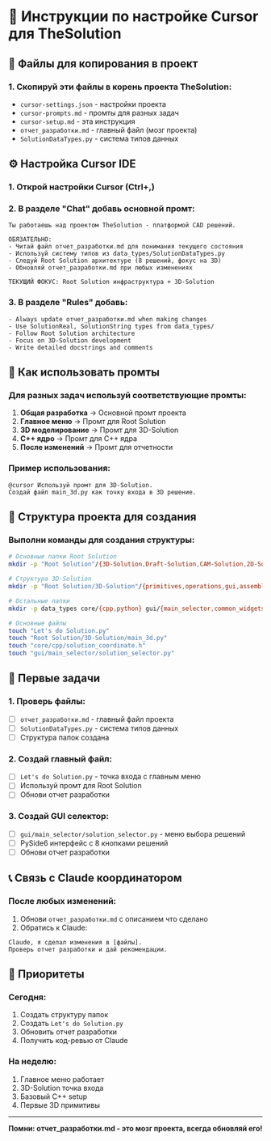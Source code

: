# 🚀 Инструкции по настройке Cursor для TheSolution

## 📁 Файлы для копирования в проект

### 1. Скопируй эти файлы в корень проекта TheSolution:
- `cursor-settings.json` - настройки проекта
- `cursor-prompts.md` - промты для разных задач  
- `cursor-setup.md` - эта инструкция
- `отчет_разработки.md` - главный файл (мозг проекта)
- `SolutionDataTypes.py` - система типов данных

## ⚙️ Настройка Cursor IDE

### 1. Открой настройки Cursor (Ctrl+,)

### 2. В разделе "Chat" добавь основной промт:
```
Ты работаешь над проектом TheSolution - платформой CAD решений.

ОБЯЗАТЕЛЬНО:
- Читай файл отчет_разработки.md для понимания текущего состояния
- Используй систему типов из data_types/SolutionDataTypes.py
- Следуй Root Solution архитектуре (8 решений, фокус на 3D)
- Обновляй отчет_разработки.md при любых изменениях

ТЕКУЩИЙ ФОКУС: Root Solution инфраструктура + 3D-Solution
```

### 3. В разделе "Rules" добавь:
```
- Always update отчет_разработки.md when making changes
- Use SolutionReal, SolutionString types from data_types/
- Follow Root Solution architecture 
- Focus on 3D-Solution development
- Write detailed docstrings and comments
```

## 🎯 Как использовать промты

### Для разных задач используй соответствующие промты:

1. **Общая разработка** → Основной промт проекта
2. **Главное меню** → Промт для Root Solution  
3. **3D моделирование** → Промт для 3D-Solution
4. **C++ ядро** → Промт для C++ ядра
5. **После изменений** → Промт для отчетности

### Пример использования:
```
@cursor Используй промт для 3D-Solution. 
Создай файл main_3d.py как точку входа в 3D решение.
```

## 📂 Структура проекта для создания

### Выполни команды для создания структуры:
```bash
# Основные папки Root Solution
mkdir -p "Root Solution"/{3D-Solution,Draft-Solution,CAM-Solution,2D-Solution,Render-Solution,BOM-Solution,Script-Solution,System-Solution}

# Структура 3D-Solution
mkdir -p "Root Solution/3D-Solution"/{primitives,operations,gui,assembly}

# Остальные папки
mkdir -p data_types core/{cpp,python} gui/{main_selector,common_widgets,resources} project

# Основные файлы
touch "Let's do Solution.py"
touch "Root Solution/3D-Solution/main_3d.py"
touch "core/cpp/solution_coordinate.h"
touch "gui/main_selector/solution_selector.py"
```

## 🔧 Первые задачи

### 1. Проверь файлы:
- [ ] `отчет_разработки.md` - главный файл проекта
- [ ] `SolutionDataTypes.py` - система типов данных
- [ ] Структура папок создана

### 2. Создай главный файл:
- [ ] `Let's do Solution.py` - точка входа с главным меню
- [ ] Используй промт для Root Solution
- [ ] Обнови отчет разработки

### 3. Создай GUI селектор:
- [ ] `gui/main_selector/solution_selector.py` - меню выбора решений
- [ ] PySide6 интерфейс с 8 кнопками решений
- [ ] Обнови отчет разработки

## 📞 Связь с Claude координатором

### После любых изменений:
1. Обнови `отчет_разработки.md` с описанием что сделано
2. Обратись к Claude: 
```
Claude, я сделал изменения в [файлы]. 
Проверь отчет разработки и дай рекомендации.
```

## 🎯 Приоритеты

### Сегодня:
1. Создать структуру папок
2. Создать `Let's do Solution.py`  
3. Обновить отчет разработки
4. Получить код-ревью от Claude

### На неделю:
1. Главное меню работает
2. 3D-Solution точка входа
3. Базовый C++ setup
4. Первые 3D примитивы

---
**Помни: отчет_разработки.md - это мозг проекта, всегда обновляй его!**